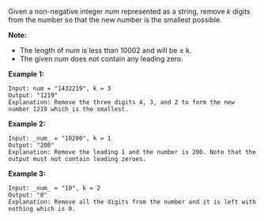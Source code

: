 Given a non-negative integer _num_ represented as a string, remove _k_ digits from the number so that the new number is the smallest possible.

**Note:**
* The length of _num_ is less than 10002 and will be ≥ k.
* The given _num_ does not contain any leading zero.


**Example 1:**
```
Input: num = "1432219", k = 3
Output: "1219"
Explanation: Remove the three digits 4, 3, and 2 to form the new number 1219 which is the smallest.
```

**Example 2:**
```
Input: _num_ = "10200", k = 1
Output: "200"
Explanation: Remove the leading 1 and the number is 200. Note that the output must not contain leading zeroes.
```

**Example 3:**
```
Input: _num_ = "10", k = 2
Output: "0"
Explanation: Remove all the digits from the number and it is left with nothing which is 0.
```